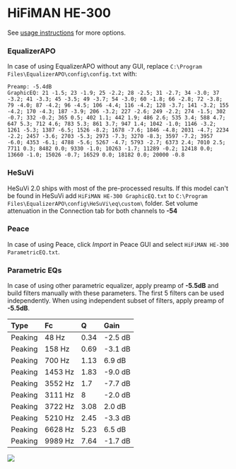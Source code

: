 # HiFiMAN HE-300
See [usage instructions](https://github.com/jaakkopasanen/AutoEq#usage) for more options.

### EqualizerAPO
In case of using EqualizerAPO without any GUI, replace `C:\Program Files\EqualizerAPO\config\config.txt`
with:
```
Preamp: -5.4dB
GraphicEQ: 21 -1.5; 23 -1.9; 25 -2.2; 28 -2.5; 31 -2.7; 34 -3.0; 37 -3.2; 41 -3.3; 45 -3.5; 49 -3.7; 54 -3.0; 60 -1.8; 66 -2.8; 72 -3.8; 79 -4.0; 87 -4.2; 96 -4.5; 106 -4.4; 116 -4.2; 128 -3.7; 141 -3.2; 155 -4.2; 170 -4.3; 187 -3.9; 206 -3.2; 227 -2.6; 249 -2.2; 274 -1.5; 302 -0.7; 332 -0.2; 365 0.5; 402 1.1; 442 1.9; 486 2.6; 535 3.4; 588 4.7; 647 5.3; 712 4.6; 783 5.3; 861 3.7; 947 1.4; 1042 -1.0; 1146 -3.2; 1261 -5.3; 1387 -6.5; 1526 -8.2; 1678 -7.6; 1846 -4.8; 2031 -4.7; 2234 -2.2; 2457 -3.6; 2703 -5.3; 2973 -7.3; 3270 -8.3; 3597 -7.2; 3957 -6.0; 4353 -6.1; 4788 -5.6; 5267 -4.7; 5793 -2.7; 6373 2.4; 7010 2.5; 7711 0.3; 8482 0.0; 9330 -1.0; 10263 -1.7; 11289 -0.2; 12418 0.0; 13660 -1.0; 15026 -0.7; 16529 0.0; 18182 0.0; 20000 -0.8
```

### HeSuVi
HeSuVi 2.0 ships with most of the pre-processed results. If this model can't be found in HeSuVi add
`HiFiMAN HE-300 GraphicEQ.txt` to `C:\Program Files\EqualizerAPO\config\HeSuVi\eq\custom\` folder.
Set volume attenuation in the Connection tab for both channels to **-54**

### Peace
In case of using Peace, click *Import* in Peace GUI and select `HiFiMAN HE-300 ParametricEQ.txt`.

### Parametric EQs
In case of using other parametric equalizer, apply preamp of **-5.5dB** and build filters manually
with these parameters. The first 5 filters can be used independently.
When using independent subset of filters, apply preamp of **-5.5dB**.

| Type    | Fc      |    Q | Gain    |
|:--------|:--------|:-----|:--------|
| Peaking | 48 Hz   | 0.34 | -2.5 dB |
| Peaking | 158 Hz  | 0.69 | -3.1 dB |
| Peaking | 700 Hz  | 1.13 | 6.9 dB  |
| Peaking | 1453 Hz | 1.83 | -9.0 dB |
| Peaking | 3552 Hz | 1.7  | -7.7 dB |
| Peaking | 3111 Hz | 8    | -2.0 dB |
| Peaking | 3722 Hz | 3.08 | 2.0 dB  |
| Peaking | 5210 Hz | 2.45 | -3.3 dB |
| Peaking | 6628 Hz | 5.23 | 6.5 dB  |
| Peaking | 9989 Hz | 7.64 | -1.7 dB |

![](https://raw.githubusercontent.com/jaakkopasanen/AutoEq/master/results/innerfidelity/sbaf-serious/HiFiMAN%20HE-300/HiFiMAN%20HE-300.png)